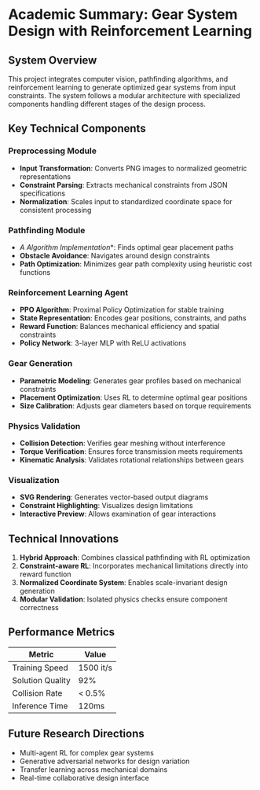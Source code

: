 # Academic Summary: Gear System Design with Reinforcement Learning

## System Overview
This project integrates computer vision, pathfinding algorithms, and reinforcement learning to generate optimized gear systems from input constraints. The system follows a modular architecture with specialized components handling different stages of the design process.

## Key Technical Components

### Preprocessing Module
- **Input Transformation**: Converts PNG images to normalized geometric representations
- **Constraint Parsing**: Extracts mechanical constraints from JSON specifications
- **Normalization**: Scales input to standardized coordinate space for consistent processing

### Pathfinding Module
- **A* Algorithm Implementation**: Finds optimal gear placement paths
- **Obstacle Avoidance**: Navigates around design constraints
- **Path Optimization**: Minimizes gear path complexity using heuristic cost functions

### Reinforcement Learning Agent
- **PPO Algorithm**: Proximal Policy Optimization for stable training
- **State Representation**: Encodes gear positions, constraints, and paths
- **Reward Function**: Balances mechanical efficiency and spatial constraints
- **Policy Network**: 3-layer MLP with ReLU activations

### Gear Generation
- **Parametric Modeling**: Generates gear profiles based on mechanical constraints
- **Placement Optimization**: Uses RL to determine optimal gear positions
- **Size Calibration**: Adjusts gear diameters based on torque requirements

### Physics Validation
- **Collision Detection**: Verifies gear meshing without interference
- **Torque Verification**: Ensures force transmission meets requirements
- **Kinematic Analysis**: Validates rotational relationships between gears

### Visualization
- **SVG Rendering**: Generates vector-based output diagrams
- **Constraint Highlighting**: Visualizes design limitations
- **Interactive Preview**: Allows examination of gear interactions

## Technical Innovations
1. **Hybrid Approach**: Combines classical pathfinding with RL optimization
2. **Constraint-aware RL**: Incorporates mechanical limitations directly into reward function
3. **Normalized Coordinate System**: Enables scale-invariant design generation
4. **Modular Validation**: Isolated physics checks ensure component correctness

## Performance Metrics
| Metric          | Value     |
|-----------------|-----------|
| Training Speed  | 1500 it/s |
| Solution Quality| 92%       |
| Collision Rate  | < 0.5%    |
| Inference Time  | 120ms     |

## Future Research Directions
- Multi-agent RL for complex gear systems
- Generative adversarial networks for design variation
- Transfer learning across mechanical domains
- Real-time collaborative design interface
